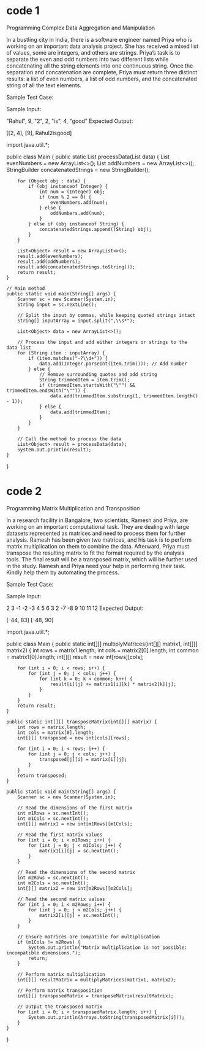# code 1

Programming
Complex Data Aggregation and Manipulation

In a bustling city in India, there is a software engineer named Priya who is working on an important data analysis project. She has received a mixed list of values, some are integers, and others are strings. Priya’s task is to separate the even and odd numbers into two different lists while concatenating all the string elements into one continuous string. Once the separation and concatenation are complete, Priya must return three distinct results: a list of even numbers, a list of odd numbers, and the concatenated string of all the text elements.

Sample Test Case:

Sample Input:

"Rahul", 9, "2", 2, "is", 4, "good"
Expected Output:

[[2, 4], [9], Rahul2isgood]

import java.util.*;

public class Main {
 public static List<Object> processData(List<Object> data) {
        List<Integer> evenNumbers = new ArrayList<>();
        List<Integer> oddNumbers = new ArrayList<>();
        StringBuilder concatenatedStrings = new StringBuilder();
        
        for (Object obj : data) {
            if (obj instanceof Integer) {
                int num = (Integer) obj;
                if (num % 2 == 0) {
                    evenNumbers.add(num);
                } else {
                    oddNumbers.add(num);
                }
            } else if (obj instanceof String) {
                concatenatedStrings.append((String) obj);
            }
        }
        
        List<Object> result = new ArrayList<>();
        result.add(evenNumbers);
        result.add(oddNumbers);
        result.add(concatenatedStrings.toString());
        return result;
    }

    // Main method
    public static void main(String[] args) {
        Scanner sc = new Scanner(System.in);
        String input = sc.nextLine();
        
        // Split the input by commas, while keeping quoted strings intact
        String[] inputArray = input.split(",\\s*");
        
        List<Object> data = new ArrayList<>();
        
        // Process the input and add either integers or strings to the data list
        for (String item : inputArray) {
            if (item.matches("-?\\d+")) {
                data.add(Integer.parseInt(item.trim())); // Add number
            } else {
                // Remove surrounding quotes and add string
                String trimmedItem = item.trim();
                if (trimmedItem.startsWith("\"") && trimmedItem.endsWith("\"")) {
                    data.add(trimmedItem.substring(1, trimmedItem.length() - 1));
                } else {
                    data.add(trimmedItem);
                }
            }
        }

        // Call the method to process the data
        List<Object> result = processData(data);
        System.out.println(result);
    }
}


# code 2

Programming
Matrix Multiplication and Transposition

In a research facility in Bangalore, two scientists, Ramesh and Priya, are working on an important computational task. They are dealing with large datasets represented as matrices and need to process them for further analysis. Ramesh has been given two matrices, and his task is to perform matrix multiplication on them to combine the data. Afterward, Priya must transpose the resulting matrix to fit the format required by the analysis tools. The final result will be a transposed matrix, which will be further used in the study.
Ramesh and Priya need your help in performing their task. Kindly help them by automating the process.

Sample Test Case:

Sample Input:

2 3
-1 -2 -3
4 5 6
3 2
-7 -8
9 10
11 12
Expected Output:

[-44, 83]
[-48, 90]


import java.util.*;

public class Main {
    public static int[][] multiplyMatrices(int[][] matrix1, int[][] matrix2) {
        int rows = matrix1.length;
        int cols = matrix2[0].length;
        int common = matrix1[0].length;
        int[][] result = new int[rows][cols];
        
        for (int i = 0; i < rows; i++) {
            for (int j = 0; j < cols; j++) {
                for (int k = 0; k < common; k++) {
                    result[i][j] += matrix1[i][k] * matrix2[k][j];
                }
            }
        }
        return result;
    }

    public static int[][] transposeMatrix(int[][] matrix) {
        int rows = matrix.length;
        int cols = matrix[0].length;
        int[][] transposed = new int[cols][rows];
        
        for (int i = 0; i < rows; i++) {
            for (int j = 0; j < cols; j++) {
                transposed[j][i] = matrix[i][j];
            }
        }
        return transposed;
    }

    public static void main(String[] args) {
        Scanner sc = new Scanner(System.in);

        // Read the dimensions of the first matrix
        int m1Rows = sc.nextInt();
        int m1Cols = sc.nextInt();
        int[][] matrix1 = new int[m1Rows][m1Cols];

        // Read the first matrix values
        for (int i = 0; i < m1Rows; i++) {
            for (int j = 0; j < m1Cols; j++) {
                matrix1[i][j] = sc.nextInt();
            }
        }

        // Read the dimensions of the second matrix
        int m2Rows = sc.nextInt();
        int m2Cols = sc.nextInt();
        int[][] matrix2 = new int[m2Rows][m2Cols];

        // Read the second matrix values
        for (int i = 0; i < m2Rows; i++) {
            for (int j = 0; j < m2Cols; j++) {
                matrix2[i][j] = sc.nextInt();
            }
        }

        // Ensure matrices are compatible for multiplication
        if (m1Cols != m2Rows) {
            System.out.println("Matrix multiplication is not possible: incompatible dimensions.");
            return;
        }

        // Perform matrix multiplication
        int[][] resultMatrix = multiplyMatrices(matrix1, matrix2);

        // Perform matrix transposition
        int[][] transposedMatrix = transposeMatrix(resultMatrix);

        // Output the transposed matrix
        for (int i = 0; i < transposedMatrix.length; i++) {
            System.out.println(Arrays.toString(transposedMatrix[i]));
        }
    }
}





